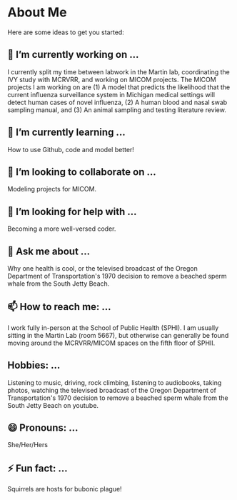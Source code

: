 # About Me

<!--
**oabrooks/oabrooks** is a ✨ _special_ ✨ repository because its `README.md` (this file) appears on your GitHub profile.
-->

Here are some ideas to get you started:

## 🔭 I’m currently working on ...
I currently split my time between labwork in the Martin lab, coordinating the IVY study with MCRVRR, and working on MICOM projects. The MICOM projects I am working on are (1) A model that predicts the likelihood that the current influenza surveillance system in Michigan medical settings will detect human cases of novel influenza, (2) A human blood and nasal swab sampling manual, and (3) An animal sampling and testing literature review. 

## 🌱 I’m currently learning ...
How to use Github, code and model better!

## 👯 I’m looking to collaborate on ...
Modeling projects for MICOM.

## 🤔 I’m looking for help with ...
Becoming a more well-versed coder.

## 💬 Ask me about ...
Why one health is cool, or the televised broadcast of the Oregon Department of Transportation's 1970 decision to remove a beached sperm whale from the South Jetty Beach. 

## 📫 How to reach me: ...
I work fully in-person at the School of Public Health (SPHI). I am usually sitting in the Martin Lab (room 5667), but otherwise can generally be found moving around the MCRVRR/MICOM spaces on the fifth floor of SPHII. 

## Hobbies: ...
Listening to music, driving, rock climbing, listening to audiobooks, taking photos, watching the televised broadcast of the Oregon Department of Transportation's 1970 decision to remove a beached sperm whale from the South Jetty Beach on youtube. 

## 😄 Pronouns: ...
She/Her/Hers

## ⚡ Fun fact: ...
Squirrels are hosts for bubonic plague!
